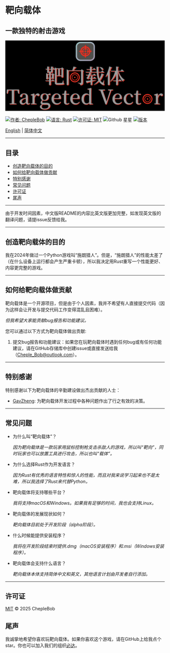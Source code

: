 # 靶向载体

## 一款独特的射击游戏

![Game Banner](Resources/assets/images/banner.png)

[![作者: ChepleBob](https://img.shields.io/badge/作者-ChepleBob-00B4D8)](https://github.com/ChepleBob30)
[![语言: Rust](https://img.shields.io/badge/语言-Rust-5F4C49)](https://www.rust-lang.org/)
[![许可证: MIT](https://img.shields.io/badge/许可证-MIT-yellow.svg)](https://opensource.org/licenses/MIT)
![Github 星星](https://img.shields.io/github/stars/ChepleBob30/targeted-vector?style=flat&color=red)
[![版本](https://img.shields.io/badge/版本-v0.20.0_alpha.1-blue)](https://github.com/ChepleBob30/Targeted-Vector/releases)

[English](./README.md) | [简体中文](./README_zh.md)

---

## 目录

- [创造靶向载体的目的](#创造靶向载体的目的)
- [如何给靶向载体做贡献](#如何给靶向载体做贡献)
- [特别感谢](#特别感谢)
- [常见问题](#常见问题)
- [许可证](#许可证)
- [尾声](#尾声)

---

由于开发时间因素，中文版README的内容比英文版更加完整，如发现英文版的翻译问题，请提issue反馈给我。

---

## 创造靶向载体的目的

我在2024年做过一个Python游戏叫“施朗猎人”。但是，“施朗猎人”的性能太差了（在什么设备上运行都会产生严重卡顿），所以我决定用Rust重写一个性能更好、内容更完整的游戏。

---

## 如何给靶向载体做贡献

靶向载体是一个开源项目，但是由于个人因素，我并不希望有人直接提交代码（因为这样会让开发与提交代码工作变得混乱且困难）。

*但我希望大家能贡献bug报告和功能建议。*

您可以通过以下方式为靶向载体做出贡献:

1. 提交bug报告和功能建议：如果您在玩靶向载体时遇到任何bug或有任何功能建议，请在GitHub存储库中创建issue或直接发送给我（<Cheple_Bob@outlook.com>）。

---

## 特别感谢

特别感谢以下为靶向载体的辛勤建设做出杰出贡献的人士：

- [GavZheng](https://github.com/GavZheng): 为靶向载体开发过程中各种问题作出了行之有效的决策。

---

## 常见问题

- 为什么叫“靶向载体”？

    *因为靶向载体是一款玩家用鼠标控制枪支击杀敌人的游戏，所以叫“靶向”，同时玩家也可以放置工具进行攻击，所以也叫“载体”。*

- 为什么选择Rust作为开发语言？

    *因为Rust有优秀的语言特性和惊人的性能，而且对我来说学习起来也不是太难，所以我选择了Rust来代替Python。*

- 靶向载体将支持哪些平台？

    *我将支持macOS和Windows。如果我有足够的时间，我也会支持Linux。*

- 靶向载体的发展现状如何？

    *靶向载体目前处于开发阶段（alpha阶段）。*

- 什么时候能提供安装程序？

    *我将在开发阶段结束时提供.dmg（macOS安装程序）和.msi（Windows安装程序）。*

- 靶向载体会支持什么语言？

    *靶向载体本体支持简体中文和英文，其他语言计划由开发者自行添加。*

---

## 许可证

[MIT](./LICENSE-MIT) © 2025 ChepleBob

## 尾声

我诚挚地希望你喜欢玩靶向载体。如果你喜欢这个游戏，请在GitHub上给我点个star。你也可以加入我们的组织[必达](https://github.com/Binder-organize)。
